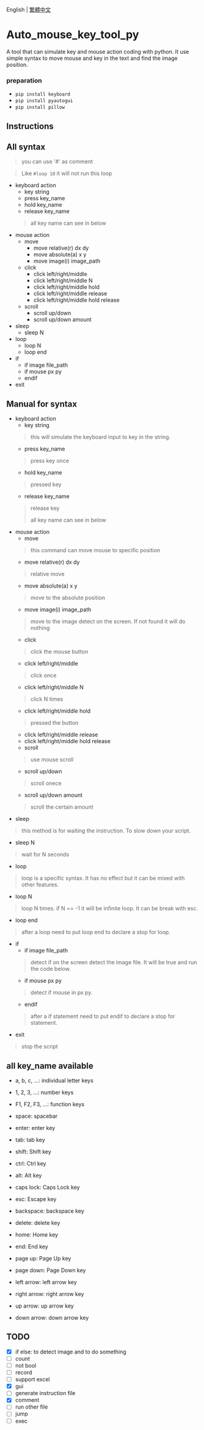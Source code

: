English | [繁體中文](README_TCH.md)
# Auto_mouse_key_tool_py
A tool that can simulate key and mouse action coding with python. It use simple syntax to move mouse and key in the text and find the image position.

### preparation
* ```pip install keyboard```
* ```pip install pyautogui```
* ```pip install pillow```
## Instructions
## All syntax
> you can use '#' as comment

> Like ```#loop 10``` it will not run this loop
* keyboard action
  * key string
  * press key_name
  * hold key_name
  * release key_name
  > all key name can see in below
* mouse action
  * move
    * move relative(r) dx dy
    * move absolute(a) x y
    * move image(i) image_path
  * click
    * click left/right/middle
    * click left/right/middle N
    * click left/right/middle hold
    * click left/right/middle release
    * click left/right/middle hold release
  * scroll
    * scroll up/down
    * scroll up/down amount
* sleep
  * sleep N
* loop
  * loop N
  * loop end
* if
  * if image file_path
  * if mouse px py
  * endif
* exit

## Manual for syntax

* keyboard action
  * key string
  > this will simulate the keyboard input to key in the string.
  * press key_name
  > press key once
  * hold key_name
  > pressed key
  * release key_name
  > release key
  > 
  > all key name can see in below
* mouse action
  * move
  > this command can move mouse to specific position
    * move relative(r) dx dy
    > relative move
    * move absolute(a) x y
    > move to the absolute position
    * move image(i) image_path
    > move to the image detect on the screen. If not found it will do nothing
  * click
  > click the mouse button
    * click left/right/middle
    > click once
    * click left/right/middle N
    > click N times
    * click left/right/middle hold
    > pressed the button
    * click left/right/middle release
    * click left/right/middle hold release
  * scroll
  > use mouse scroll
    * scroll up/down
    > scroll onece
    * scroll up/down amount
    > scroll the certain amount
* sleep
> this method is for waiting the instruction. To slow down your script.
  * sleep N
  > wait for N seconds
* loop
> loop is a specific syntax. It has no effect but it can be mixed with other features.
  * loop N
  > loop N times. if N == -1 it will be infinite loop. It can be break with esc.
  * loop end
  > after a loop need to put loop end to declare a stop for loop.
* if
  * if image file_path
  > detect if on the screen detect the image file. It will be true and run the code below.
  * if mouse px py
  > detect if mouse in px py.
  * endif
  > after a if statement need to put endif to declare a stop for statement.
* exit
> stop the script

## all key_name available
* a, b, c, ...: individual letter keys

* 1, 2, 3, ...: number keys

* F1, F2, F3, ...: function keys

* space: spacebar

* enter: enter key

* tab: tab key

* shift: Shift key

* ctrl: Ctrl key

* alt: Alt key

* caps lock: Caps Lock key

* esc: Escape key

* backspace: backspace key

* delete: delete key

* home: Home key

* end: End key

* page up: Page Up key

* page down: Page Down key

* left arrow: left arrow key

* right arrow: right arrow key

* up arrow: up arrow key

* down arrow: down arrow key

## TODO
- [X] if else: to detect image and to do something
- [ ] count
- [ ] not bool
- [ ] record
- [ ] support excel
- [x] gui
- [ ] generate instruction file
- [x] comment
- [ ] run other file
- [ ] jump
- [ ] exec

